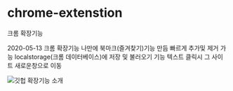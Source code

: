 # chrome-extenstion
크롬 확장기능

2020-05-13 크롬 확장기능 나만에 북마크(즐겨찾기)기능 만듬 빠르게 추가및 제거 가능 
localstorage(크롬 데이터베이스)에 저장 및 불러오기 기능 텍스트 클릭시 그 사이트 새로운창으로 이동

![깃헙 확장기능 소개](https://user-images.githubusercontent.com/60841247/81770901-8b7bf100-951c-11ea-9389-c16acb474821.PNG)
